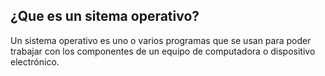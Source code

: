 ## ¿Que es un sitema operativo?

Un sistema operativo es uno o varios programas que se usan para poder trabajar con los componentes de un equipo de computadora o dispositivo electrónico.